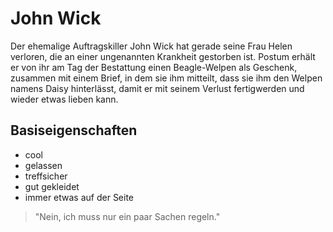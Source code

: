 # John Wick
Der ehemalige Auftragskiller John Wick hat gerade seine Frau Helen verloren, die an einer ungenannten Krankheit gestorben ist. Postum erhält er von ihr am Tag der Bestattung einen Beagle-Welpen als Geschenk, zusammen mit einem Brief, in dem sie ihm mitteilt, dass sie ihm den Welpen namens Daisy hinterlässt, damit er mit seinem Verlust fertigwerden und wieder etwas lieben kann.
## Basiseigenschaften
* cool
* gelassen
* treffsicher
* gut gekleidet
* immer etwas auf der Seite

> \"Nein, ich muss nur ein paar Sachen regeln.\"
